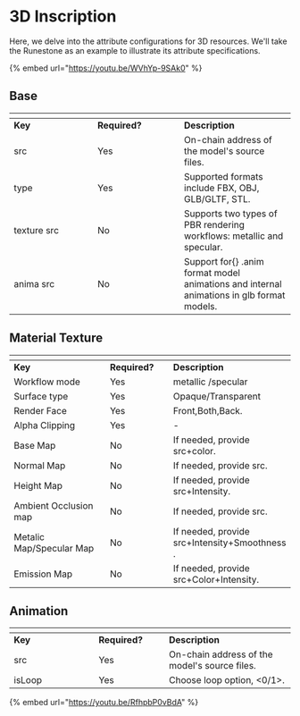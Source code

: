 # 3D Inscription

Here, we delve into the attribute configurations for 3D resources. We'll take the Runestone as an example to illustrate its attribute specifications.

{% embed url="https://youtu.be/WVhYp-9SAk0" %}

## Base

<table data-header-hidden><thead><tr><th width="134"></th><th width="139"></th><th></th></tr></thead><tbody><tr><td><strong>Key</strong></td><td><strong>Required?</strong></td><td><strong>Description</strong></td></tr><tr><td>src</td><td>Yes</td><td>On-chain address of the model's source files.</td></tr><tr><td>type</td><td>Yes</td><td>Supported formats include FBX, OBJ, GLB/GLTF, STL.</td></tr><tr><td>texture src</td><td>No</td><td>Supports two types of PBR rendering workflows: metallic and specular.</td></tr><tr><td>anima src</td><td>No</td><td>Support for{} .anim format model animations and internal animations in glb format models.</td></tr></tbody></table>

## Material Texture

<table data-header-hidden><thead><tr><th width="266"></th><th width="138"></th><th></th></tr></thead><tbody><tr><td><strong>Key</strong></td><td><strong>Required?</strong></td><td><strong>Description</strong></td></tr><tr><td>Workflow mode</td><td>Yes</td><td>metallic /specular</td></tr><tr><td>Surface type</td><td>Yes</td><td>Opaque/Transparent</td></tr><tr><td>Render Face</td><td>Yes</td><td>Front,Both,Back.</td></tr><tr><td>Alpha Clipping</td><td>Yes</td><td>-</td></tr><tr><td>Base Map</td><td>No</td><td>If needed, provide src+color.</td></tr><tr><td>Normal Map</td><td>No</td><td>If needed, provide src.</td></tr><tr><td>Height Map</td><td>No</td><td>If needed, provide src+Intensity.</td></tr><tr><td>Ambient Occlusion map</td><td>No</td><td>If needed, provide src.</td></tr><tr><td>Metalic Map/Specular Map</td><td>No</td><td>If needed, provide src+Intensity+Smoothness .</td></tr><tr><td>Emission Map</td><td>No</td><td>If needed, provide src+Color+Intensity.</td></tr></tbody></table>

## Animation

<table data-header-hidden><thead><tr><th width="136"></th><th width="110"></th><th></th></tr></thead><tbody><tr><td><strong>Key</strong></td><td><strong>Required?</strong></td><td><strong>Description</strong></td></tr><tr><td>src</td><td>Yes</td><td>On-chain address of the model's source files.</td></tr><tr><td>isLoop</td><td>Yes</td><td>Choose loop option, &#x3C;0/1>.</td></tr></tbody></table>

{% embed url="https://youtu.be/RfhpbP0vBdA" %}
